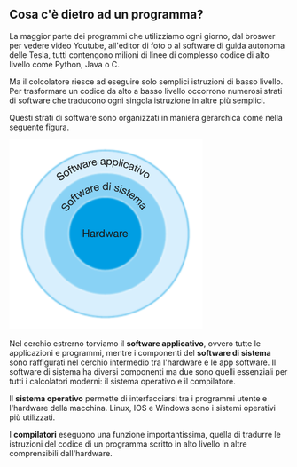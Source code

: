 ## Cosa c'è dietro ad un programma?

La maggior parte dei programmi che utilizziamo ogni giorno, 
dal broswer per vedere video Youtube, all'editor di foto o al software
di guida autonoma delle Tesla, tutti contengono milioni
di linee di complesso codice di alto livello come Python, Java o C.

Ma il colcolatore riesce ad eseguire solo semplici istruzioni di basso livello.
Per trasformare un codice da alto a basso livello occorrono numerosi strati di software che traducono ogni singola 
istruzione in altre più semplici.

Questi strati di software sono organizzati in maniera gerarchica come nella seguente figura.

![StratiDelSoftware](.././immagini/stratiDelSoftware.png)

Nel cerchio estrerno torviamo il **software applicativo**, ovvero tutte le applicazioni e programmi, mentre i componenti del **software di sistema** sono raffigurati nel cerchio intermedio tra l'hardware e le app software.
Il software di sistema ha diversi componenti ma due sono quelli essenziali per tutti i calcolatori moderni: il sistema operativo e il compilatore.

Il **sistema operativo** permette di interfacciarsi tra i programmi utente e l'hardware della macchina. Linux, IOS e Windows sono i sistemi operativi più utilizzati.

I **compilatori** eseguono una funzione importantissima, quella di tradurre le istruzioni del codice di un programma scritto in alto livello in altre comprensibili dall'hardware.
